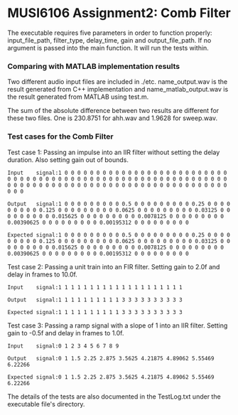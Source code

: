 # MUSI6106 Assignment2: Comb Filter

The executable requires five parameters in order to function properly: input_file_path, filter_type, delay_time, gain and output_file_path. If no argument is passed into the main function. It will run the tests within.

### Comparing with MATLAB implementation results

Two different audio input files are included in ./etc. name_output.wav is the result generated from C++ implementation and name_matlab_output.wav is the result generated from MATLAB using test.m.

The sum of the absolute difference between two results are different for these two files. One is 230.8751 for ahh.wav and 1.9628 for sweep.wav.

### Test cases for the Comb Filter

Test case 1: Passing an impulse into an IIR filter without setting the delay duration.
Also setting gain out of bounds.

```
Input    signal:1 0 0 0 0 0 0 0 0 0 0 0 0 0 0 0 0 0 0 0 0 0 0 0 0 0 0 0 0 0 0 0 0 0 0 0 0 0 0 0 0 0 0 0 0 0 0 0 0 0 0 0 0 0 0 0 0 0 0 0 0 0 0 0 0 0 0 0 0 0 0 0 0 0 0 0 0 0 0 0 0 0 0 0 0 0 0 0 0 0 0 0 0 0 0 0 0 0 0 0 

Output   signal:1 0 0 0 0 0 0 0 0 0 0.5 0 0 0 0 0 0 0 0 0 0.25 0 0 0 0 0 0 0 0 0 0.125 0 0 0 0 0 0 0 0 0 0.0625 0 0 0 0 0 0 0 0 0 0.03125 0 0 0 0 0 0 0 0 0 0.015625 0 0 0 0 0 0 0 0 0 0.0078125 0 0 0 0 0 0 0 0 0 0.00390625 0 0 0 0 0 0 0 0 0 0.00195312 0 0 0 0 0 0 0 0 0 

Expected signal:1 0 0 0 0 0 0 0 0 0 0.5 0 0 0 0 0 0 0 0 0 0.25 0 0 0 0 0 0 0 0 0 0.125 0 0 0 0 0 0 0 0 0 0.0625 0 0 0 0 0 0 0 0 0 0.03125 0 0 0 0 0 0 0 0 0 0.015625 0 0 0 0 0 0 0 0 0 0.0078125 0 0 0 0 0 0 0 0 0 0.00390625 0 0 0 0 0 0 0 0 0 0.00195312 0 0 0 0 0 0 0 0 0 
```

Test case 2: Passing a unit train into an FIR filter. Setting gain to 2.0f and delay in frames to 10.0f.

```
Input    signal:1 1 1 1 1 1 1 1 1 1 1 1 1 1 1 1 1 1 1 1 

Output   signal:1 1 1 1 1 1 1 1 1 1 3 3 3 3 3 3 3 3 3 3 

Expected signal:1 1 1 1 1 1 1 1 1 1 3 3 3 3 3 3 3 3 3 3 
```

Test case 3: Passing a ramp signal with a slope of 1 into an IIR filter. Setting gain to -0.5f and delay in frames to 1.0f.

```
Input    signal:0 1 2 3 4 5 6 7 8 9 

Output   signal:0 1 1.5 2.25 2.875 3.5625 4.21875 4.89062 5.55469 6.22266 

Expected signal:0 1 1.5 2.25 2.875 3.5625 4.21875 4.89062 5.55469 6.22266 
```

The details of the tests are also documented in the TestLog.txt under the executable file's directory.